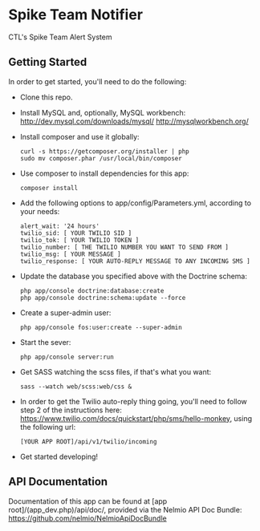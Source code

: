 Spike Team Notifier
===================
CTL's Spike Team Alert System

Getting Started
---------------

In order to get started, you'll need to do the following:

* Clone this repo.

* Install MySQL and, optionally, MySQL workbench:
    http://dev.mysql.com/downloads/mysql/
    http://mysqlworkbench.org/

* Install composer and use it globally:
    ```
    curl -s https://getcomposer.org/installer | php
    sudo mv composer.phar /usr/local/bin/composer
    ```

* Use composer to install dependencies for this app:
    ```
    composer install
    ```

* Add the following options to app/config/Parameters.yml, according to your needs:
    ```
    alert_wait: '24 hours'
    twilio_sid: [ YOUR TWILIO SID ]
    twilio_tok: [ YOUR TWILIO TOKEN ]
    twilio_number: [ THE TWILIO NUMBER YOU WANT TO SEND FROM ]
    twilio_msg: [ YOUR MESSAGE ]
    twilio_response: [ YOUR AUTO-REPLY MESSAGE TO ANY INCOMING SMS ]
    ```

* Update the database you specified above with the Doctrine schema:
    ```
    php app/console doctrine:database:create
    php app/console doctrine:schema:update --force
    ```

* Create a super-admin user:
    ```
    php app/console fos:user:create --super-admin
    ```

* Start the sever:
    ```
    php app/console server:run
    ```

* Get SASS watching the scss files, if that's what you want:
    ```
    sass --watch web/scss:web/css &
    ```

* In order to get the Twilio auto-reply thing going, you'll need to follow step 2 of the instructions here: https://www.twilio.com/docs/quickstart/php/sms/hello-monkey, using the following url:
    ```
    [YOUR APP ROOT]/api/v1/twilio/incoming
    ```

* Get started developing!

API Documentation
-----------------

Documentation of this app can be found at [app root]/(app_dev.php)/api/doc/, provided via the Nelmio API Doc Bundle: https://github.com/nelmio/NelmioApiDocBundle
